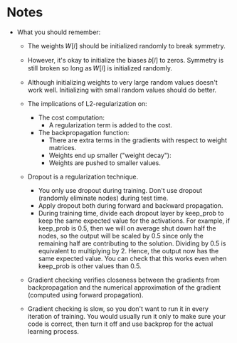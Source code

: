 # Notes

* What you should remember:
  * The weights  𝑊[𝑙] should be initialized randomly to break symmetry.
  * However, it's okay to initialize the biases  𝑏[𝑙] to zeros. Symmetry is still broken so long as  𝑊[𝑙] is initialized randomly.
  * Although initializing weights to very large random values doesn't work well. Initializing with small random values should do better. 
  * The implications of L2-regularization on:
    * The cost computation:
      * A regularization term is added to the cost.
    * The backpropagation function:
      * There are extra terms in the gradients with respect to weight matrices.
      * Weights end up smaller ("weight decay"):
      * Weights are pushed to smaller values.

  * Dropout is a regularization technique.
    * You only use dropout during training. Don't use dropout (randomly eliminate nodes) during test time.
    * Apply dropout both during forward and backward propagation.
    * During training time, divide each dropout layer by keep_prob to keep the same expected value for the activations. For example, if keep_prob is 0.5, then we will on average shut down half the nodes, so the output will be scaled by 0.5 since only the remaining half are contributing to the solution. Dividing by 0.5 is equivalent to multiplying by 2. Hence, the output now has the same expected value. You can check that this works even when keep_prob is other values than 0.5.


  * Gradient checking verifies closeness between the gradients from backpropagation and the numerical approximation of the gradient (computed using forward propagation).
  * Gradient checking is slow, so you don't want to run it in every iteration of training. You would usually run it only to make sure your code is correct, then turn it off and use backprop for the actual learning process.
